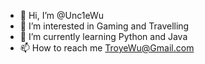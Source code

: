 - 👋 Hi, I’m @Unc1eWu
- 👀 I’m interested in Gaming and Travelling
- 🌱 I’m currently learning Python and Java
- 📫 How to reach me TroyeWu@Gmail.com

<!---
Unc1eWu/Unc1eWu is a ✨ special ✨ repository because its `README.md` (this file) appears on your GitHub profile.
You can click the Preview link to take a look at your changes.
--->
